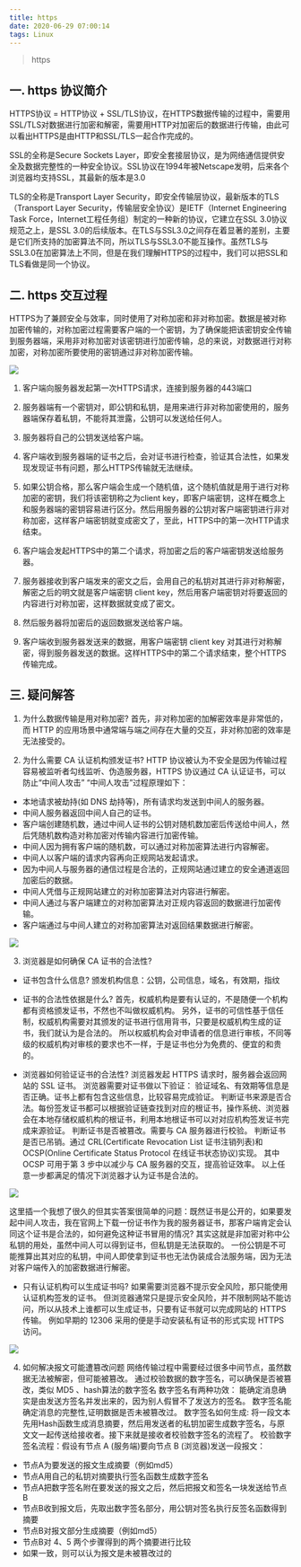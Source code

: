 ```yaml
---
title: https
date: 2020-06-29 07:00:14
tags: Linux
---
```


> https

<!-- more -->

## 一. https 协议简介
HTTPS协议 = HTTP协议 + SSL/TLS协议，在HTTPS数据传输的过程中，需要用SSL/TLS对数据进行加密和解密，需要用HTTP对加密后的数据进行传输，由此可以看出HTTPS是由HTTP和SSL/TLS一起合作完成的。

SSL的全称是Secure Sockets Layer，即安全套接层协议，是为网络通信提供安全及数据完整性的一种安全协议。SSL协议在1994年被Netscape发明，后来各个浏览器均支持SSL，其最新的版本是3.0

TLS的全称是Transport Layer Security，即安全传输层协议，最新版本的TLS（Transport Layer Security，传输层安全协议）是IETF（Internet Engineering Task Force，Internet工程任务组）制定的一种新的协议，它建立在SSL 3.0协议规范之上，是SSL 3.0的后续版本。在TLS与SSL3.0之间存在着显著的差别，主要是它们所支持的加密算法不同，所以TLS与SSL3.0不能互操作。虽然TLS与SSL3.0在加密算法上不同，但是在我们理解HTTPS的过程中，我们可以把SSL和TLS看做是同一个协议。

## 二. https 交互过程
HTTPS为了兼顾安全与效率，同时使用了对称加密和非对称加密。数据是被对称加密传输的，对称加密过程需要客户端的一个密钥，为了确保能把该密钥安全传输到服务器端，采用非对称加密对该密钥进行加密传输，总的来说，对数据进行对称加密，对称加密所要使用的密钥通过非对称加密传输。

![](/img/2020/https_1.jpg)

1. 客户端向服务器发起第一次HTTPS请求，连接到服务器的443端口

2. 服务器端有一个密钥对，即公钥和私钥，是用来进行非对称加密使用的，服务器端保存着私钥，不能将其泄露，公钥可以发送给任何人。

3. 服务器将自己的公钥发送给客户端。

4. 客户端收到服务器端的证书之后，会对证书进行检查，验证其合法性，如果发现发现证书有问题，那么HTTPS传输就无法继续。

5. 如果公钥合格，那么客户端会生成一个随机值，这个随机值就是用于进行对称加密的密钥，我们将该密钥称之为client key，即客户端密钥，这样在概念上和服务器端的密钥容易进行区分。然后用服务器的公钥对客户端密钥进行非对称加密，这样客户端密钥就变成密文了，至此，HTTPS中的第一次HTTP请求结束。

6. 客户端会发起HTTPS中的第二个请求，将加密之后的客户端密钥发送给服务器。

7. 服务器接收到客户端发来的密文之后，会用自己的私钥对其进行非对称解密，解密之后的明文就是客户端密钥 client key，然后用客户端密钥对将要返回的内容进行对称加密，这样数据就变成了密文。

8. 然后服务器将加密后的返回数据发送给客户端。

9. 客户端收到服务器发送来的数据，用客户端密钥 client key 对其进行对称解密，得到服务器发送的数据。这样HTTPS中的第二个请求结束，整个HTTPS传输完成。


## 三. 疑问解答

1. 为什么数据传输是用对称加密?
首先，非对称加密的加解密效率是非常低的，而 HTTP 的应用场景中通常端与端之间存在大量的交互，非对称加密的效率是无法接受的。

2. 为什么需要 CA 认证机构颁发证书?
HTTP 协议被认为不安全是因为传输过程容易被监听者勾线监听、伪造服务器，HTTPS 协议通过 CA 认证证书，可以防止“中间人攻击”
“中间人攻击”过程原理如下：
- 本地请求被劫持(如 DNS 劫持等)，所有请求均发送到中间人的服务器。
- 中间人服务器返回中间人自己的证书。
- 客户端创建随机数，通过中间人证书的公钥对随机数加密后传送给中间人，然后凭随机数构造对称加密对传输内容进行加密传输。
- 中间人因为拥有客户端的随机数，可以通过对称加密算法进行内容解密。
- 中间人以客户端的请求内容再向正规网站发起请求。
- 因为中间人与服务器的通信过程是合法的，正规网站通过建立的安全通道返回加密后的数据。
- 中间人凭借与正规网站建立的对称加密算法对内容进行解密。
- 中间人通过与客户端建立的对称加密算法对正规内容返回的数据进行加密传输。
- 客户端通过与中间人建立的对称加密算法对返回结果数据进行解密。


![](/img/2020/https_2.jpg)

3. 浏览器是如何确保 CA 证书的合法性?
- 证书包含什么信息?
颁发机构信息：公钥，公司信息，域名，有效期，指纹

- 证书的合法性依据是什么?
首先，权威机构是要有认证的，不是随便一个机构都有资格颁发证书，不然也不叫做权威机构。
另外，证书的可信性基于信任制，权威机构需要对其颁发的证书进行信用背书，只要是权威机构生成的证书，我们就认为是合法的。
所以权威机构会对申请者的信息进行审核，不同等级的权威机构对审核的要求也不一样，于是证书也分为免费的、便宜的和贵的。

- 浏览器如何验证证书的合法性?
浏览器发起 HTTPS 请求时，服务器会返回网站的 SSL 证书。
浏览器需要对证书做以下验证：
验证域名、有效期等信息是否正确。证书上都有包含这些信息，比较容易完成验证。
判断证书来源是否合法。每份签发证书都可以根据验证链查找到对应的根证书，操作系统、浏览器会在本地存储权威机构的根证书，利用本地根证书可以对对应机构签发证书完成来源验证。
判断证书是否被篡改。需要与 CA 服务器进行校验。
判断证书是否已吊销。通过 CRL(Certificate Revocation List 证书注销列表)和 OCSP(Online Certificate Status Protocol 在线证书状态协议)实现。
其中 OCSP 可用于第 3 步中以减少与 CA 服务器的交互，提高验证效率。
以上任意一步都满足的情况下浏览器才认为证书是合法的。

![](/img/2020/https_3.jpg)


这里插一个我想了很久的但其实答案很简单的问题：既然证书是公开的，如果要发起中间人攻击，我在官网上下载一份证书作为我的服务器证书，那客户端肯定会认同这个证书是合法的，如何避免这种证书冒用的情况?
其实这就是非加密对称中公私钥的用处，虽然中间人可以得到证书，但私钥是无法获取的。
一份公钥是不可能推算出其对应的私钥，中间人即使拿到证书也无法伪装成合法服务端，因为无法对客户端传入的加密数据进行解密。

- 只有认证机构可以生成证书吗?
如果需要浏览器不提示安全风险，那只能使用认证机构签发的证书。
但浏览器通常只是提示安全风险，并不限制网站不能访问，所以从技术上谁都可以生成证书，只要有证书就可以完成网站的 HTTPS 传输。
例如早期的 12306 采用的便是手动安装私有证书的形式实现 HTTPS 访问。

![](/img/2020/https_4.jpg)


4. 如何解决报文可能遭篡改问题
网络传输过程中需要经过很多中间节点，虽然数据无法被解密，但可能被篡改。
通过校验数据的数字签名，可以确保是否被篡改，类似 MD5 、hash算法的数字签名
数字签名有两种功效：
能确定消息确实是由发送方签名并发出来的，因为别人假冒不了发送方的签名。
数字签名能确定消息的完整性,证明数据是否未被篡改过。
数字签名如何生成:
将一段文本先用Hash函数生成消息摘要，然后用发送者的私钥加密生成数字签名，与原文文一起传送给接收者。接下来就是接收者校验数字签名的流程了。
校验数字签名流程：假设有节点 A (服务端)要向节点 B (浏览器)发送一段报文：
- 节点A为要发送的报文生成摘要（例如md5）
- 节点A用自己的私钥对摘要执行签名函数生成数字签名
- 节点A把数字签名附在要发送的报文之后，然后把报文和签名一块发送给节点B
- 节点B收到报文后，先取出数字签名部分，用公钥对签名执行反签名函数得到摘要
- 节点B对报文部分生成摘要（例如md5）
- 节点B对 4、5 两个步骤得到的两个摘要进行比较
- 如果一致，则可以认为报文是未被篡改过的
